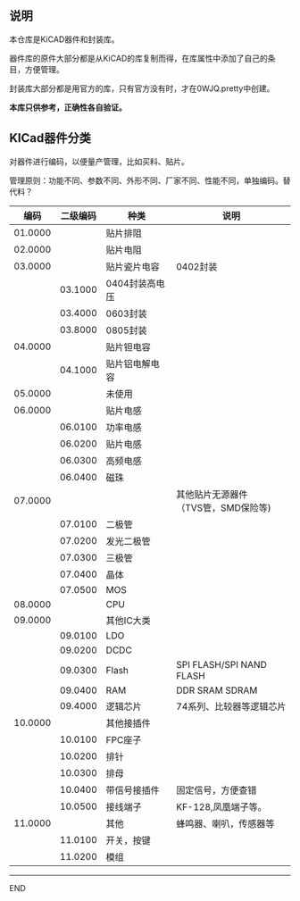 ## 说明

本仓库是KiCAD器件和封装库。

器件库的原件大部分都是从KiCAD的库复制而得，在库属性中添加了自己的条目，方便管理。

封装库大部分都是用官方的库，只有官方没有时，才在0WJQ.pretty中创建。

**本库只供参考，正确性各自验证。**

## KICad器件分类

对器件进行编码，以便量产管理，比如买料、贴片。

管理原则：功能不同、参数不同、外形不同、厂家不同、性能不同，单独编码。替代料？

| 编码    | 二级编码 | 种类           | 说明                                      |
| ------- | -------- | -------------- | ----------------------------------------- |
| 01.0000 |          | 贴片排阻       |                                           |
| 02.0000 |          | 贴片电阻       |                                           |
| 03.0000 |          | 贴片瓷片电容   | 0402封装                                  |
|         | 03.1000  | 0404封装高电压 |                                           |
|         | 03.4000  | 0603封装       |                                           |
|         | 03.8000  | 0805封装       |                                           |
| 04.0000 |          | 贴片钽电容     |                                           |
|         | 04.1000  | 贴片铝电解电容 |                                           |
| 05.0000 |          | 未使用         |                                           |
| 06.0000 |          | 贴片电感       |                                           |
|         | 06.0100  | 功率电感       |                                           |
|         | 06.0200  | 贴片电感       |                                           |
|         | 06.0300  | 高频电感       |                                           |
|         | 06.0400  | 磁珠           |                                           |
| 07.0000 |          |                | 其他贴片无源器件<br />（TVS管，SMD保险等) |
|         | 07.0100  | 二极管         |                                           |
|         | 07.0200  | 发光二极管     |                                           |
|         | 07.0300  | 三极管         |                                           |
|         | 07.0400  | 晶体           |                                           |
|         | 07.0500  | MOS            |                                           |
| 08.0000 |          | CPU            |                                           |
| 09.0000 |          | 其他IC大类     |                                           |
|         | 09.0100  | LDO            |                                           |
|         | 09.0200  | DCDC           |                                           |
|         | 09.0300  | Flash          | SPI FLASH/SPI NAND FLASH                  |
|         | 09.0400  | RAM            | DDR   SRAM SDRAM                          |
|         | 09.4000  | 逻辑芯片       | 74系列、比较器等逻辑芯片                  |
| 10.0000 |          | 其他接插件     |                                           |
|         | 10.0100  | FPC座子        |                                           |
|         | 10.0200  | 排针           |                                           |
|         | 10.0300  | 排母           |                                           |
|         | 10.0400  | 带信号接插件   | 固定信号，方便查错                        |
|         | 10.0500  | 接线端子       | KF-128,凤凰端子等。                       |
| 11.0000 |          | 其他           | 蜂鸣器、喇叭，传感器等                    |
|         | 11.0100  | 开关，按键     |                                           |
|         | 11.0200  | 模组           |                                           |

-------------------------------------------------------

END